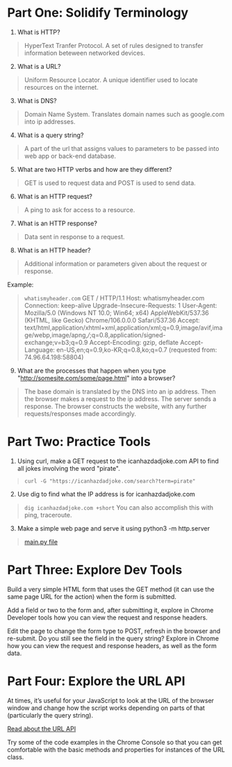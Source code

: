 # Part One: Solidify Terminology

1. What is HTTP?
> HyperText Tranfer Protocol. A set of rules designed to transfer information beteween networked devices.

2. What is a URL?
> Uniform Resource Locator. A unique identifier used to locate resources on the internet.

3. What is DNS?
> Domain Name System. Translates domain names such as google.com into ip addresses.

4. What is a query string?
> A part of the url that assigns values to parameters to be passed into web app or back-end database.

5. What are two HTTP verbs and how are they different?
> GET is used to request data and POST is used to send data.

6. What is an HTTP request?
> A ping to ask for access to a resource.

7. What is an HTTP response?
> Data sent in response to a request.

8. What is an HTTP header?
> Additional information or parameters given about the request or response.

Example:
> `whatismyheader.com`
> GET / HTTP/1.1 Host: whatismyheader.com Connection: keep-alive Upgrade-Insecure-Requests: 1 
> User-Agent: Mozilla/5.0 (Windows NT 10.0; Win64; x64) AppleWebKit/537.36 (KHTML, like Gecko) Chrome/106.0.0.0 Safari/537.36 
> Accept: text/html,application/xhtml+xml,application/xml;q=0.9,image/avif,image/webp,image/apng,*/*;q=0.8,application/signed-exchange;v=b3;q=0.9 
> Accept-Encoding: gzip, deflate Accept-Language: en-US,en;q=0.9,ko-KR;q=0.8,ko;q=0.7 (requested from: 74.96.64.198:58804)

9.  What are the processes that happen when you type "http://somesite.com/some/page.html" into a browser?

> The base domain is translated by the DNS into an ip address.
> Then the browser makes a request to the ip address.
> The server sends a response.
> The browser constructs the website, with any further requests/responses made accordingly.

# Part Two: Practice Tools

1. Using curl, make a GET request to the icanhazdadjoke.com API to find all jokes involving the word "pirate".
> `curl -G "https://icanhazdadjoke.com/search?term=pirate"`

2. Use dig to find what the IP address is for icanhazdadjoke.com
> `dig icanhazdadjoke.com +short`
> You can also accomplish this with ping, traceroute.

3. Make a simple web page and serve it using python3 -m http.server
> [main.py file](https://github.com/Euntastic/web-works/part-two/main.py)

# Part Three: Explore Dev Tools

Build a very simple HTML form that uses the GET method (it can use the same page URL for the action) when the form is submitted.

Add a field or two to the form and, after submitting it, explore in Chrome Developer tools how you can view the request and response headers.

Edit the page to change the form type to POST, refresh in the browser and re-submit. Do you still see the field in the query string? Explore in Chrome how you can view the request and response headers, as well as the form data.

# Part Four: Explore the URL API

At times, it’s useful for your JavaScript to look at the URL of the browser window and change how the script works depending on parts of that (particularly the query string).

[Read about the URL API](https://developer.mozilla.org/en-US/docs/Web/API/URL)

Try some of the code examples in the Chrome Console so that you can get comfortable with the basic methods and properties for instances of the URL class.